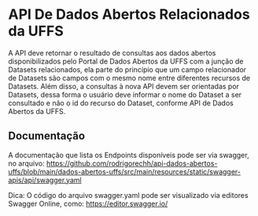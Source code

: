 # API De Dados Abertos Relacionados da UFFS
A API deve retornar o resultado de consultas aos dados abertos disponibilizados pelo Portal de Dados Abertos da UFFS com a junção de Datasets relacionados, ela parte do princípio que um campo relacionador de Datasets são campos com o mesmo nome entre diferentes recursos de Datasets. Além disso, a consultas à nova API devem ser orientadas por Datasets, dessa forma o usuário deve informar o nome do Dataset a ser consultado e não o id do recurso do Dataset, conforme API de Dados Abertos da UFFS.

## Documentação
A documentação que lista os Endpoints disponíveis pode ser via swagger, no arquivo: https://github.com/rodrigorechh/api-dados-abertos-uffs/blob/main/dados-abertos-uffs/src/main/resources/static/swagger-apis/api/swagger.yaml

Dica: O código do arquivo swagger.yaml pode ser visualizado via editores Swagger Online, como: https://editor.swagger.io/

